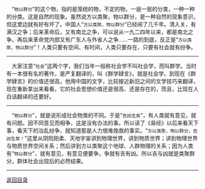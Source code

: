 &emsp;“``物以群分``”的这个物，指的是笼统的物，不定的物，一层一层的分类，一种一种的分类。这是自然的现象。虽然说方以类聚，物以群分，是一种自然的现象意识，但这里边就有好有坏了。中国人“``方以类聚，物以群分``”已经闹了几千年。清入关，有满汉之争；后来革命后，又有南北之争，可以说从一九二四年以来，都是南北之争。再后来革命党内部又有广东人与外省人之争......一路的到底，反正是“``方以类聚，物以群分``”！人类只要有空间、有时间，人类只要存在、只要有社会就有纷争。
___
&emsp;大家注意“``社会``”这两个字，我们当年一般称社会学不叫社会学，而叫群学。当时有一本很有名的著作，是严复翻译的，叫《群学肄言》，就是社会学。到现在《群学肄言》的价值还很高，他用中国的文字，比较接近新旧之间的文学技巧来翻译，现在重新拿出来看看，它的社会思想价值还是很高、还是存在的，而且，比现在人白话翻译的还要好。
___
&emsp;“``物以群分``”，就是说形成社会物类的不同。于是“``吉凶生矣``”，有人类就有意见，就有问题。因不同意见而相争，这是没有办法的事。所以读了《易经》以后来看天下事，看天下的治乱纷争，就知道那是人力很难挽救的事实。“``方以类聚，物以群分，吉凶生矣！``”这里从阴阳刚柔、天地宇宙讲到物理世界，讲到物质世界；讲到物理世界与物质世界空间关系；然后讲到方以类聚这个地球、人群物理的关系；因为人类有“``物以群分``”，就有意见，有意见便要争，争就有吉有凶。所以吉与凶就是类聚群分，群体社会出现后的必然结果。
___
[返回目录](../../../master/README.md#目录)
